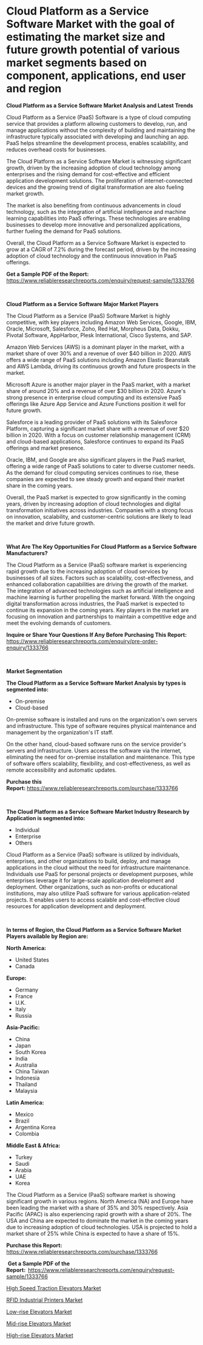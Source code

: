 <p><h1>Cloud Platform as a Service Software Market with the goal of estimating the market size and future growth potential of various market segments based on component, applications, end user and region</h1></p><p><strong>Cloud Platform as a Service Software Market Analysis and Latest Trends</strong></p>
<p><p>Cloud Platform as a Service (PaaS) Software is a type of cloud computing service that provides a platform allowing customers to develop, run, and manage applications without the complexity of building and maintaining the infrastructure typically associated with developing and launching an app. PaaS helps streamline the development process, enables scalability, and reduces overhead costs for businesses.</p><p>The Cloud Platform as a Service Software Market is witnessing significant growth, driven by the increasing adoption of cloud technology among enterprises and the rising demand for cost-effective and efficient application development solutions. The proliferation of internet-connected devices and the growing trend of digital transformation are also fueling market growth.</p><p>The market is also benefiting from continuous advancements in cloud technology, such as the integration of artificial intelligence and machine learning capabilities into PaaS offerings. These technologies are enabling businesses to develop more innovative and personalized applications, further fueling the demand for PaaS solutions.</p><p>Overall, the Cloud Platform as a Service Software Market is expected to grow at a CAGR of 7.2% during the forecast period, driven by the increasing adoption of cloud technology and the continuous innovation in PaaS offerings.</p></p>
<p><strong>Get a Sample PDF of the Report:&nbsp;</strong> <a href="https://www.reliableresearchreports.com/enquiry/request-sample/1333766">https://www.reliableresearchreports.com/enquiry/request-sample/1333766</a></p>
<p>&nbsp;</p>
<p><strong>Cloud Platform as a Service Software Major Market Players</strong></p>
<p><p>The Cloud Platform as a Service (PaaS) Software Market is highly competitive, with key players including Amazon Web Services, Google, IBM, Oracle, Microsoft, Salesforce, Zoho, Red Hat, Morpheus Data, Dokku, Pivotal Software, AppHarbor, Plesk International, Cisco Systems, and SAP.</p><p>Amazon Web Services (AWS) is a dominant player in the market, with a market share of over 30% and a revenue of over $40 billion in 2020. AWS offers a wide range of PaaS solutions including Amazon Elastic Beanstalk and AWS Lambda, driving its continuous growth and future prospects in the market.</p><p>Microsoft Azure is another major player in the PaaS market, with a market share of around 20% and a revenue of over $30 billion in 2020. Azure's strong presence in enterprise cloud computing and its extensive PaaS offerings like Azure App Service and Azure Functions position it well for future growth.</p><p>Salesforce is a leading provider of PaaS solutions with its Salesforce Platform, capturing a significant market share with a revenue of over $20 billion in 2020. With a focus on customer relationship management (CRM) and cloud-based applications, Salesforce continues to expand its PaaS offerings and market presence.</p><p>Oracle, IBM, and Google are also significant players in the PaaS market, offering a wide range of PaaS solutions to cater to diverse customer needs. As the demand for cloud computing services continues to rise, these companies are expected to see steady growth and expand their market share in the coming years.</p><p>Overall, the PaaS market is expected to grow significantly in the coming years, driven by increasing adoption of cloud technologies and digital transformation initiatives across industries. Companies with a strong focus on innovation, scalability, and customer-centric solutions are likely to lead the market and drive future growth.</p></p>
<p>&nbsp;</p>
<p><strong>What Are The Key Opportunities For Cloud Platform as a Service Software Manufacturers?</strong></p>
<p><p>The Cloud Platform as a Service (PaaS) software market is experiencing rapid growth due to the increasing adoption of cloud services by businesses of all sizes. Factors such as scalability, cost-effectiveness, and enhanced collaboration capabilities are driving the growth of the market. The integration of advanced technologies such as artificial intelligence and machine learning is further propelling the market forward. With the ongoing digital transformation across industries, the PaaS market is expected to continue its expansion in the coming years. Key players in the market are focusing on innovation and partnerships to maintain a competitive edge and meet the evolving demands of customers.</p></p>
<p><strong>Inquire or Share Your Questions If Any Before Purchasing This Report:</strong> <a href="https://www.reliableresearchreports.com/enquiry/pre-order-enquiry/1333766">https://www.reliableresearchreports.com/enquiry/pre-order-enquiry/1333766</a></p>
<p>&nbsp;</p>
<p><strong>Market Segmentation</strong></p>
<p><strong>The Cloud Platform as a Service Software Market Analysis by types is segmented into:</strong></p>
<p><ul><li>On-premise</li><li>Cloud-based</li></ul></p>
<p><p>On-premise software is installed and runs on the organization's own servers and infrastructure. This type of software requires physical maintenance and management by the organization's IT staff.</p><p>On the other hand, cloud-based software runs on the service provider's servers and infrastructure. Users access the software via the internet, eliminating the need for on-premise installation and maintenance. This type of software offers scalability, flexibility, and cost-effectiveness, as well as remote accessibility and automatic updates.</p></p>
<p><strong>Purchase this Report:&nbsp;</strong><a href="https://www.reliableresearchreports.com/purchase/1333766">https://www.reliableresearchreports.com/purchase/1333766</a></p>
<p>&nbsp;</p>
<p><strong>The Cloud Platform as a Service Software Market Industry Research by Application is segmented into:</strong></p>
<p><ul><li>Individual</li><li>Enterprise</li><li>Others</li></ul></p>
<p><p>Cloud Platform as a Service (PaaS) software is utilized by individuals, enterprises, and other organizations to build, deploy, and manage applications in the cloud without the need for infrastructure maintenance. Individuals use PaaS for personal projects or development purposes, while enterprises leverage it for large-scale application development and deployment. Other organizations, such as non-profits or educational institutions, may also utilize PaaS software for various application-related projects. It enables users to access scalable and cost-effective cloud resources for application development and deployment.</p></p>
<p>&nbsp;</p>
<p><strong>In terms of Region, the Cloud Platform as a Service Software Market Players available by Region are:</strong></p>
<p>
    <p> <strong> North America: </strong>
        <ul>
            <li>United States</li>
            <li>Canada</li>
        </ul>
        </p> 
    <p> <strong> Europe: </strong>
        <ul>
            <li>Germany</li>
            <li>France</li>
            <li>U.K.</li>
            <li>Italy</li>
            <li>Russia</li>
        </ul>
        </p> 
    <p> <strong> Asia-Pacific: </strong>
        <ul>
            <li>China</li>
            <li>Japan</li>
            <li>South Korea</li>
            <li>India</li>
            <li>Australia</li>
            <li>China Taiwan</li>
            <li>Indonesia</li>
            <li>Thailand</li>
            <li>Malaysia</li>
        </ul>
        </p> 
    <p> <strong> Latin America: </strong>
        <ul>
            <li>Mexico</li>
            <li>Brazil</li>
            <li>Argentina Korea</li>
            <li>Colombia</li>
        </ul>
        </p> 
    <p> <strong> Middle East & Africa: </strong>
        <ul>
            <li>Turkey</li>
            <li>Saudi</li>
            <li>Arabia</li>
            <li>UAE</li>
            <li>Korea</li>
        </ul>
    </p>
    </p>
<p><p>The Cloud Platform as a Service (PaaS) software market is showing significant growth in various regions. North America (NA) and Europe have been leading the market with a share of 35% and 30% respectively. Asia Pacific (APAC) is also experiencing rapid growth with a share of 20%. The USA and China are expected to dominate the market in the coming years due to increasing adoption of cloud technologies. USA is projected to hold a market share of 25% while China is expected to have a share of 15%.</p></p>
<p><strong>Purchase this Report: </strong><a href="https://www.reliableresearchreports.com/purchase/1333766">https://www.reliableresearchreports.com/purchase/1333766</a></p>
<p>&nbsp;<strong>Get a Sample PDF of the Report:&nbsp;&nbsp;</strong><a href="https://www.reliableresearchreports.com/enquiry/request-sample/1333766">https://www.reliableresearchreports.com/enquiry/request-sample/1333766</a></p>
<p><strong></strong></p>
<p><p><a href="https://github.com/Glendatilghmankmgz0rbhwpy/Market-Research-Report-List-1/blob/main/high-speed-traction-elevators-market.md">High Speed Traction Elevators Market</a></p><p><a href="https://github.com/BryceTownsendr/Market-Research-Report-List-3/blob/main/rfid-industrial-printers-market.md">RFID Industrial Printers Market</a></p><p><a href="https://github.com/mohamedbakry57/Market-Research-Report-List-2/blob/main/low-rise-elevators-market.md">Low-rise Elevators Market</a></p><p><a href="https://github.com/juancolorado15/Market-Research-Report-List-1/blob/main/mid-rise-elevators-market.md">Mid-rise Elevators Market</a></p><p><a href="https://github.com/dx0328/Market-Research-Report-List-1/blob/main/high-rise-elevators-market.md">High-rise Elevators Market</a></p></p>